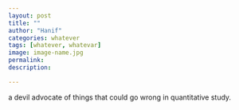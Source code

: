 ```yaml
---
layout: post
title: ""
author: "Hanif" 
categories: whatever
tags: [whatever, whatevar]
image: image-name.jpg
permalink: 
description:

---
```


a devil advocate of things that could go wrong in quantitative study. 
